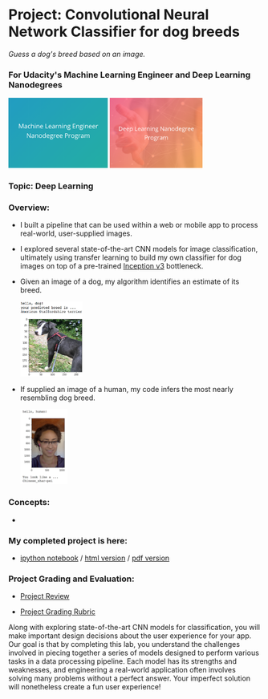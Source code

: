 [//]: # (Image References)

[image1]: ./images/sample_dog_output.png "Sample Dog Output"
[image2]: ./images/sample_human_output.png "Sample Human Output"
[image3]: ./images/sample_cnn.png "Sample CNN"

# Project: Convolutional Neural Network Classifier for dog breeds
*Guess a dog's breed based on an image.*
### For Udacity's Machine Learning Engineer and Deep Learning Nanodegrees
<img src="https://github.com/jamesdellinger/machine_learning_deep_learning_nanodegree_dog_project/blob/master/mlndlogo.png" height="140">     <img src="https://github.com/jamesdellinger/machine_learning_deep_learning_nanodegree_dog_project/blob/master/dlndlogo.png" height="140">

### Topic: Deep Learning

### Overview:

* I built a pipeline that can be used within a web or mobile app to process real-world, user-supplied images.
* I explored several state-of-the-art CNN models for image classification, ultimately using transfer learning to build my own classifier for dog images on top of a pre-trained [Inception v3](https://arxiv.org/abs/1512.00567) bottleneck.
* Given an image of a dog, my algorithm identifies an estimate of its breed.

    <img src="https://github.com/jamesdellinger/machine_learning_deep_learning_nanodegree_dog_project/blob/master/images/sample_dog_output.png" height="150">
* If supplied an image of a human, my code infers the most nearly resembling dog breed.

    <img src="https://github.com/jamesdellinger/machine_learning_deep_learning_nanodegree_dog_project/blob/master/images/sample_human_output.png" height="150">

### Concepts:

*

### My completed project is here:

* [ipython notebook](https://github.com/jamesdellinger/machine_learning_nanodegree_dog_project/blob/master/dog_app.ipynb) / [html version](http://htmlpreview.github.com/?https://github.com/jamesdellinger/machine_learning_nanodegree_dog_project/blob/master/report.html) / [pdf version](https://github.com/jamesdellinger/machine_learning_nanodegree_dog_project/blob/master/dog_app.pdf)

### Project Grading and Evaluation:

* [Project Review](https://github.com/jamesdellinger/machine_learning_nanodegree_dog_project/blob/master/dog_project_review.pdf)

* [Project Grading Rubric](https://github.com/jamesdellinger/machine_learning_nanodegree_dog_project/blob/master/dog_project_grading_rubric.pdf)




Along with exploring state-of-the-art CNN models for classification, you will make important design decisions about the user experience for your app.  Our goal is that by completing this lab, you understand the challenges involved in piecing together a series of models designed to perform various tasks in a data processing pipeline.  Each model has its strengths and weaknesses, and engineering a real-world application often involves solving many problems without a perfect answer.  Your imperfect solution will nonetheless create a fun user experience!
